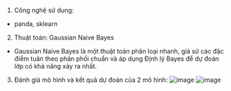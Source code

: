 1. Công nghệ sử dung:
- panda, sklearn

2. Thuật toán: Gaussian Naive Bayes
- Gaussian Naive Bayes là một thuật toán phân loại nhanh, giả sử các đặc điểm tuân theo phân phối chuẩn và áp dụng Định lý Bayes để dự đoán lớp có khả năng xảy ra nhất.

3. Đánh giá mô hình và kết quả dự đoán của 2 mô hình:
![image](https://github.com/user-attachments/assets/13174058-c23e-4082-ac08-8370b57d4c6d)
![image](https://github.com/user-attachments/assets/0292f267-e5e3-4aa8-8704-05fc2a98bf62)
